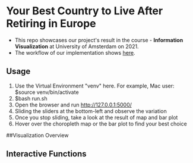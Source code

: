 # Your Best Country to Live After Retiring in Europe
- This repo showcases our project's result in the course - **Information Visualization** at University of Amsterdam on 2021.
- The workflow of our implementation shows <a href="https://github.com/DanferWang/InfoVis_team06/blob/main/Framework_UsingLeaflet/README.md" target="_blank">here</a>.


## Usage
1. Use the Virtual Environment "venv" here. For example, Mac user: $source venv/bin/activate
2. $bash run.sh
3. Open the browser and run http://127.0.0.1:5000/
4. Sliding the sliders at the bottom-left and observe the variation
5. Once you stop sliding, take a look at the result of map and bar plot
6. Hover over the choropleth map or the bar plot to find your best choice

##Visualization Overview

## Interactive Functions

